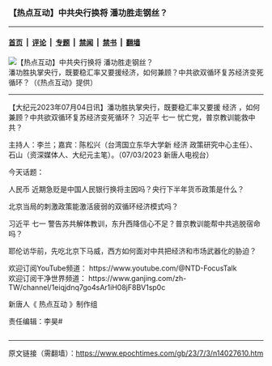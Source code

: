 ### 【热点互动】中共央行换将 潘功胜走钢丝？

---

#### [首页](../../../..?n14027610) &nbsp;|&nbsp; [评论](../../../../../epoch-comment?n14027610) &nbsp;|&nbsp; [专题](../../../../../epoch-special?n14027610) &nbsp;|&nbsp; [禁闻](../../../../../epoch-news?n14027610) &nbsp;|&nbsp; [禁书](../../../../../books?n14027610) &nbsp;|&nbsp; [翻墙](https://github.com/gfw-breaker/nogfw/blob/master/README.md?n14027610)


<div><img alt="【热点互动】中共央行换将 潘功胜走钢丝？" class="attachment-djy_600_400 size-djy_600_400 wp-post-image" src="https://i.epochtimes.com/assets/uploads/2023/07/id14027703-848e265d72949f04f296d30f-600x400.jpg"/>
<div class="caption">
 潘功胜执掌央行，既要稳汇率又要援经济，如何兼顾？中共欲双循环复苏经济变死循环？（《热点互动》提供）
</div></div><hr/><div class="post_content" id="artbody" itemprop="articleBody">
 <!-- article content begin -->
 <p>
  【大纪元2023年07月04日讯】潘功胜执掌央行，既要稳汇率又要援
  <ok href="https://www.epochtimes.com/gb/tag/%E7%BB%8F%E6%B5%8E.html">
   经济
  </ok>
  ，如何兼顾？中共欲双循环复苏经济变死循环？
  <ok href="https://www.epochtimes.com/gb/tag/%E4%B9%A0%E8%BF%91%E5%B9%B3.html">
   习近平
  </ok>
  <ok href="https://www.epochtimes.com/gb/tag/%E4%B8%83%E4%B8%80.html">
   七一
  </ok>
  忧亡党，普京教训能救中共？
 </p>
 <p>
  主持人：李兰；嘉宾：陈松兴（台湾国立东华大学新
  <ok href="https://www.epochtimes.com/gb/tag/%E7%BB%8F%E6%B5%8E.html">
   经济
  </ok>
  政策研究中心主任）、石山（资深媒体人、大纪元主笔）。（07/03/2023 新唐人电视台）
 </p>
 <p>
  <center>
  </center>
  <p>
   今天话题：
  </p>
  <p>
   <ok href="https://www.epochtimes.com/gb/tag/%E4%BA%BA%E6%B0%91%E5%B8%81.html">
    人民币
   </ok>
   近期急贬是中国人民银行换将主因吗？央行下半年货币政策是什么？
  </p>
  <p>
   北京当局的刺激政策能激活疲弱的双循环经济模式吗？
  </p>
  <p>
   <ok href="https://www.epochtimes.com/gb/tag/%E4%B9%A0%E8%BF%91%E5%B9%B3.html">
    习近平
   </ok>
   <ok href="https://www.epochtimes.com/gb/tag/%E4%B8%83%E4%B8%80.html">
    七一
   </ok>
   警告苏共解体教训，东升西降信心不足？普京教训能帮中共逃脱宿命吗？
  </p>
  <p>
   耶伦访华前，先吃北京下马威，西方如何面对中共把经济和市场武器化的胁迫？
  </p>
  <p>
   欢迎订阅YouTube频道：
   <ok href="https://www.youtube.com/@NTD-FocusTalk">
    https://www.youtube.com/@NTD-FocusTalk
   </ok>
   <br/>
   欢迎订阅干净世界频道：
   <ok href="https://www.ganjing.com/zh-TW/channel/1eiqjdnq7go4sAr1iH08jF8BV1sp0c">
    https://www.ganjing.com/zh-TW/channel/1eiqjdnq7go4sAr1iH08jF8BV1sp0c
   </ok>
  </p>
  <p>
   新唐人《
   <ok href="https://www.epochtimes.com/gb/tag/%e7%86%b1%e9%bb%9e%e4%ba%92%e5%8b%95.html">
    热点互动
   </ok>
   》制作组
  </p>
  <p>
   责任编辑：李昊#
  </p>
  <!-- article content end -->
  <div id="below_article_ad">
  </div>
 </p>
</div>


<img src='http://gfw-breaker.win/epoch-news/pages/ncid277/n14027610.md' width='0px' height='0px'/>

---

原文链接（需翻墙）：https://www.epochtimes.com/gb/23/7/3/n14027610.htm